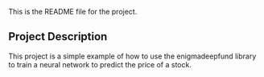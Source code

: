 This is the README file for the project.

## Project Description
This project is a simple example of how to use the enigmadeepfund library to train a neural network to predict the price of a stock.